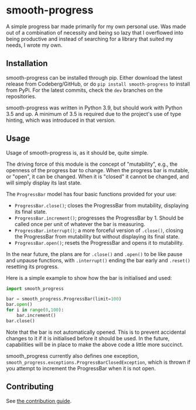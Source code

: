 # smooth-progress

A simple progress bar made primarily for my own personal use. Was made out of a combination of necessity and being so lazy that I overflowed into being productive and instead of searching for a library that suited my needs, I wrote my own.

## Installation

smooth-progress can be installed through pip. Either download the latest release from Codeberg/GitHub, or do `pip install smooth-progress` to install from PyPi. For the latest commits, check the `dev` branches on the repositories.

smooth-progress was written in Python 3.9, but should work with Python 3.5 and up. A minimum of 3.5 is required due to the project's use of type hinting, which was introduced in that version.

## Usage

Usage of smooth-progress is, as it should be, quite simple.

The driving force of this module is the concept of "mutability", e.g., the openness of the progress bar to change. When the progress bar is mutable, or "open", it can be changed. When it is "closed" it cannot be changed, and will simply display its last state.

The `ProgressBar` model has four basic functions provided for your use:

- `ProgressBar.close()`; closes the ProgressBar from mutability, displaying its final state.
- `ProgressBar.increment()`; progresses the ProgressBar by 1. Should be called once per unit of whatever the bar is measuring.
- `ProgressBar.interrupt()`; a more forceful version of `.close()`, closing the ProgressBar from mutability but without displaying its final state.
- `ProgressBar.open()`; resets the ProgressBar and opens it to mutability.

In the near future, the plans are for `.close()` and `.open()` to be like pause and unpause functions, with `.interrupt()` ending the bar early and `.reset()` resetting its progress.

Here is a simple example to show how the bar is initialised and used:

```py
import smooth_progress

bar = smooth_progress.ProgressBar(limit=100)
bar.open()
for i in range(0,100):
    bar.increment()
bar.close()
```

Note that the bar is not automatically opened. This is to prevent accidental changes to it if it is initialised before it should be used. In the future, capabilities will be in place to make the above code a little more succinct.

smooth_progress currently also defines one exception, `smooth_progress.exceptions.ProgressBarClosedException`, 
 which is thrown if you attempt to increment the ProgressBar when it is not open.

## Contributing

See [the contribution guide](https://codeberg.org/MurdoMaclachlan/smooth_progress/wiki/Contribution-Guide).